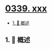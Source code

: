 # [0339. xxx](https://github.com/Tdahuyou/TNotes.leetcode/tree/main/notes/0339.%20xxx)

<!-- region:toc -->

- [1. 📝 概述](#1--概述)

<!-- endregion:toc -->

## 1. 📝 概述
